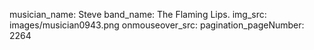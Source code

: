 musician_name: Steve
band_name: The Flaming Lips.
img_src: images/musician0943.png
onmouseover_src: 
pagination_pageNumber: 2264